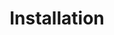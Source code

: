 ---
layout: default
title: Installation
nav_order: 1
parent: Current
permalink: /current/installation
---
